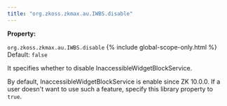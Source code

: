 ```yaml
---
title: "org.zkoss.zkmax.au.IWBS.disable"
---
```


**Property:**

`org.zkoss.zkmax.au.IWBS.disable`
{% include global-scope-only.html %}
Default: `false`

It specifies whether to disable InaccessibleWidgetBlockService.

By default, InaccessibleWidgetBlockService is enable since ZK 10.0.0. If
a user doesn't want to use such a feature, specify this library property
to `true`.

